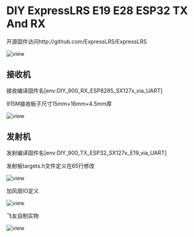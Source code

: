 # DIY ExpressLRS E19 E28 ESP32 TX And RX
开源固件访问http://github.com/ExpressLRS/ExpressLRS

![view](https://github.com/ExpressLRS/ExpressLRS-Hardware/raw/master/img/banner.png?raw=true "elrs view")

接收机
----------------------------------------------------------

接收编译固件名[env:DIY_900_RX_ESP8285_SX127x_via_UART]

915M接收板子尺寸15mm×16mm×4.5mm厚

![view](https://github.com/whqsz/ExpressLRS_E19_ESP32_TX/link/elrs915_rx?raw=true "elrs view")

发射机
----------------------------------------------------------

发射编译固件名[env:DIY_900_TX_ESP32_SX127x_E19_via_UART]

发射板targets.h文件定义在65行修改

![view](https://github.com/whqsz/ExpressLRS_E19_ESP32_TX/blob/main/link/edit1.png?raw=true "elrs view")

加风扇IO定义

![view](https://github.com/whqsz/ExpressLRS_E19_ESP32_TX/blob/main/link/edit2.png?raw=true "elrs view")

 飞友自制实物
 
![view](https://github.com/whqsz/ExpressLRS_E19_ESP32_TX/blob/main/link/flyapple.jpg "elrs view")
